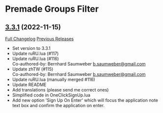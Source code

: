 # Premade Groups Filter

## [3.3.1](https://github.com/0xbs/premade-groups-filter/tree/3.3.1) (2022-11-15)
[Full Changelog](https://github.com/0xbs/premade-groups-filter/compare/3.3.0...3.3.1) [Previous Releases](https://github.com/0xbs/premade-groups-filter/releases)

- Set version to 3.3.1  
- Update ruRU.lua (#117)  
- Update ruRU.lua (#116)  
    Co-authored-by: Bernhard Saumweber <b.saumweber@gmail.com>  
- Update zhTW (#115)  
    Co-authored-by: Bernhard Saumweber <b.saumweber@gmail.com>  
- Update ruRU.lua (manually merged #116)  
- Update README  
- Add translations (please send me correct ones)  
- Simplified code in OneClickSignUp.lua  
- Add new option 'Sign Up On Enter' which will focus the application note text box and confirm the application on enter.  
